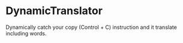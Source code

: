 # DynamicTranslator
Dynamically catch your copy (Control + C) instruction and it translate including words.
